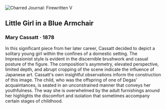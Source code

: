 <div class="artwork-of-the-day">
  <div class="container">
    <div class="img-wrapper">
      <img
        src="https://uploads0.wikiart.org/00180/images/mary-cassatt/little-girl-in-a-blue-armchair.jpg!Large.jpg"
        alt="Charred Journal: Firewritten V" />
    </div>
    <div class="artwork-detail">
      <div class="artwork-origin"> 
        <h2 class="artwork-name">Little Girl in a Blue Armchair</h2>
        <h3 class="artist">
          Mary Cassatt
                    ·  1878
        </h3>
      </div>
      <p class="description">
        <span class="artwork-description-text ng-binding" ng-bind-html="viewModel.ArtworkOfTheDay.Description | unsafe">In this significant piece from her later career, Cassatt decided to depict a solitary young girl within the confines of a domestic setting. The Impressionist style is evident in the discernible brushwork and casual posture of the figure. The composition's asymmetry, elevated perspective, limited depth, and abrupt cropping of the scene indicate the influence of Japanese art. Cassatt's own insightful observations inform the construction of this image. The child, who was the offspring of one of Degas' acquaintances, is seated in an unconstrained manner that conveys her youthfulness. The way she is overwhelmed by the adult furnishings around her highlights the discomfort and isolation that sometimes accompany certain stages of childhood.</span>
                        <div class="text-shadow-container" ng-show="showShadow" style=""></div>
      </p>
    </div>
  </div>

</div>
